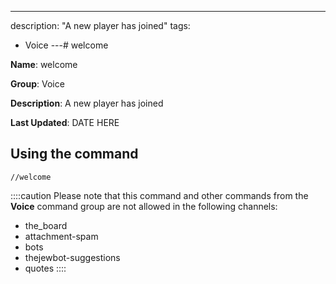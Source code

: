 ---
description: "A new player has joined"
tags:
  - Voice
---# welcome

**Name**: welcome

**Group**: Voice

**Description**: A new player has joined

**Last Updated**: DATE HERE

## Using the command

    //welcome

::::caution Please note that this command and other commands from the **Voice** command group are not allowed in the following channels:
- the_board
- attachment-spam
- bots
- thejewbot-suggestions
- quotes
::::